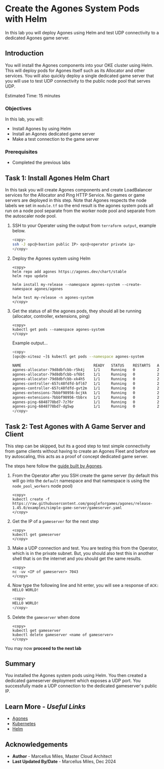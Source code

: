 # Create the Agones System Pods with Helm

In this lab you will deploy Agones using Helm and test UDP connectivity to a dedicated Agones game server.

## Introduction

You will install the Agones components into your OKE cluster using Helm.  This will deploy pods for Agones itself such as its Allocator and other services.  You will also quickly deploy a single dedicated game server that you will use to test UDP connectivity to the public node pool that serves UDP.

Estimated Time: 15 minutes

### Objectives

In this lab, you will:
 - Install Agones by using Helm
 - Install an Agones dedicated game server
 - Make a test connection to the game server

### Prerequisites

 - Completed the previous labs

## Task 1: Install Agones Helm Chart

In this task you will create Agones components and create LoadBalancer services for the Allocator and Ping HTTP Service.  No games or game servers are deployed in this step. Note that Agones respects the node labels we set in `module.tf` so the end result is the agones system pods all run on a node pool separate from the worker node pool and separate from the autoscaler node pool.

1. SSH to your Operater using the output from `terraform output`, example below.

    ```bash
    <copy>
    ssh -J opc@<bastion public IP> opc@<operator private ip>
    </copy>
    ```

2. Deploy the Agones system using Helm

    ````shell
    <copy>
    helm repo add agones https://agones.dev/chart/stable
    helm repo update

    helm install my-release --namespace agones-system --create-namespace agones/agones

    helm test my-release -n agones-system
    </copy>
    ````

3. Get the status of all the agones pods, they should all be running (allocator, controller, extensions, ping)

    ````shell
    <copy>
    kubectl get pods --namespace agones-system
    </copy>
    ````

   Example output...

    ```bash
    <copy>
    [opc@o-xiteaz ~]$ kubectl get pods --namespace agones-system

    NAME                                 READY   STATUS    RESTARTS   AGE
    agones-allocator-79d8dbfcbb-r5k4j    1/1     Running   0          2m23s
    agones-allocator-79d8dbfcbb-sf6bt    1/1     Running   0          2m23s
    agones-allocator-79d8dbfcbb-xk4h5    1/1     Running   0          2m23s
    agones-controller-657c48fdfd-bfl67   1/1     Running   0          2m23s
    agones-controller-657c48fdfd-gvt2m   1/1     Running   0          2m23s
    agones-extensions-7bbbf98956-bcjkk   1/1     Running   0          2m23s
    agones-extensions-7bbbf98956-tbbrx   1/1     Running   0          2m23s
    agones-ping-6848778bd7-7z76r         1/1     Running   0          2m23s
    agones-ping-6848778bd7-dg5wp         1/1     Running   0          2m23s
    </copy>
    ```

## Task 2: Test Agones with A Game Server and Client

This step can be skipped, but its a good step to test simple connectivity from game clients without having to create an Agones Fleet and before we try autoscaling, this acts as a proof of concept dedicated game server.

The steps here follow the [guide built by Agones](https://agones.dev/site/docs/getting-started/create-gameserver/).

1. From the Operator after you SSH create the game server (by default this will go into the `default` namespace and that namespace is using the `node_pool_workers` node pool)

    ````shell
    <copy>
    kubectl create -f https://raw.githubusercontent.com/googleforgames/agones/release-1.45.0/examples/simple-game-server/gameserver.yaml
    </copy>
    ````

2. Get the IP of a `gameserver` for the next step

    ````shell
    <copy>
    kubectl get gameserver
    </copy>
    ````

3. Make a UDP connection and test.  You are testing this from the Operator, which is in the private subnet.  But, you should also test this in another shell that is on the internet and you should get the same results.

    ````shell
    <copy>
    nc -uv <IP of gameserver> 7043
    </copy>
    ````

4. Now type the following line and hit enter, you will see a response of `ACK: HELLO WORLD!`

    ```bash
    <copy>
    HELLO WORLD!
    </copy>
    ```

5. Delete the `gameserver` when done

    ````shell
    <copy>
    kubectl get gameserver
    kubectl delete gameserver <name of gameserver>
    </copy>
    ````

You may now **proceed to the next lab**

## **Summary**

You installed the Agones system pods using Helm.  You then created a dedicated gameserver deployment which exposes a UDP port.  You successfully made a UDP connection to the dedicated gameserver's public IP.

## Learn More - *Useful Links*

- [Agones](https://agones.dev/site/docs/)
- [Kubernetes](https://kubernetes.io/)
- [Helm](https://helm.sh/)

## **Acknowledgements**

 - **Author** - Marcellus Miles, Master Cloud Architect
 - **Last Updated By/Date** - Marcellus Miles, Dec 2024
